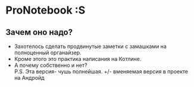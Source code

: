 # ProNotebook :S
## Зачем оно надо?
* Захотелось сделать продвинутые заметки с замашками на полноценный органайзер.  
* Кроме этого это практика написания на Котлине.  
* А почему собственно и нет?  
P.S. Эта версия- чушь полнейшая. +/- вменяемая версия в проекте на Андройд
